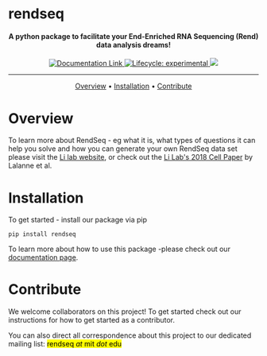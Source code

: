 # rendseq

<h4 align="center">
A python package to facilitate your End-Enriched RNA Sequencing (Rend)
data analysis dreams!</h4>


<div align="center">
  <!-- badges: start -->
  <div id="banner" style="overflow: hidden;justify-content:space-around;">
  <a href="https://rendseq.readthedocs.io/en/latest/">
  <img src="https://img.shields.io/badge/ReadTheDocs-blue"
    alt="Documentation Link"></img>
  </a>
  <a href="https://www.tidyverse.org/lifecycle/#experimental">
  <img src="https://img.shields.io/badge/lifecycle-experimental-orange.svg"
    alt="Lifecycle: experimental"></img>
  </a>
<a href="https://codecov.io/gh/miraep8/rendseq">
  <img src="https://codecov.io/gh/miraep8/rendseq/branch/main/graph/badge.svg?token=SIGSJGCZPI"/>
</a>
  </div>
  <hr>
  <!-- badges: end -->

  <p>
    <a href="#overview">Overview</a> •
    <a href="#installation">Installation</a> •
    <a href="#contribute">Contribute</a>
  </p>
</div>
  <!-- badges: end -->

# Overview
To learn more about RendSeq - eg what it is, what types of questions it can help you solve and how you can generate your own RendSeq data set please visit the
 [Li lab website](http://gwli.scripts.mit.edu/group/), or check out
the [Li Lab's 2018 Cell Paper](http://gwli.scripts.mit.edu/group/wp-content/uploads/2019/01/Lalanne_Cell2018.pdf)
by Lalanne et al.

# Installation

To get started - install our package via pip

  `pip install rendseq`

To learn more about how to use this package -please check out our [documentation page](https://rendseq.readthedocs.io/en/latest/).

# Contribute

We welcome collaborators on this project!  To get started check out our instructions for how to get started as a contributor.

You can also direct all correspondence about this project to our dedicated mailing list: <mark >rendseq *at* mit *dot* edu</mark>
